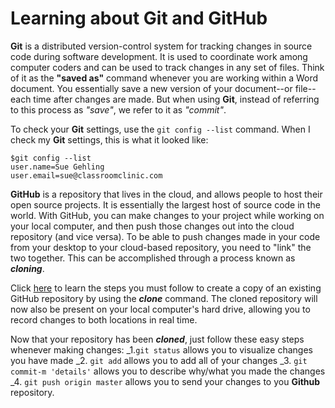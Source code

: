 # Learning about Git and GitHub #

**Git** is a distributed version-control system for tracking changes in source code during software development. It is used to coordinate work among computer coders and can be used to track changes in any set of files. Think of it as the **"saved as"** command whenever you are working within a Word document. You essentially save a new version of your document--or file--each time after changes are made. But when using **Git**, instead of referring to this process as *"save"*, we refer to it as *"commit"*. 

To check your **Git** settings, use the `git config --list` command.  When I check my **Git** settings, this is what it looked like:
```
$git config --list
user.name=Sue Gehling
user.email=sue@classroomclinic.com
```
**GitHub** is a repository that lives in the cloud, and allows people to host their open source projects. It is essentially the largest host of source code in the world. With GitHub, you can make changes to your project while working on your local computer, and then push those changes out into the cloud repository (and vice versa). To be able to push changes made in your code from your desktop to your cloud-based repository, you need to "link" the two together. This can be accomplished through a process known as ***cloning***. 

Click [here](https://www.howtogeek.com/451360/how-to-clone-a-github-repository/) to learn the steps you must follow to create a copy of an existing GitHub repository by using the ***clone*** command. The cloned repository will now also be present on your local computer's hard drive, allowing you to record changes to both locations in real time.


Now that your repository has been ***cloned***, just follow these easy steps whenever making changes:
_1.`git status` allows you to visualize changes you have made
_2. `git add` allows you to add all of your changes
_3. `git commit-m 'details'` allows you to describe why/what you made the changes
_4. `git push origin master` allows you to send your changes to you **Github** repository.

